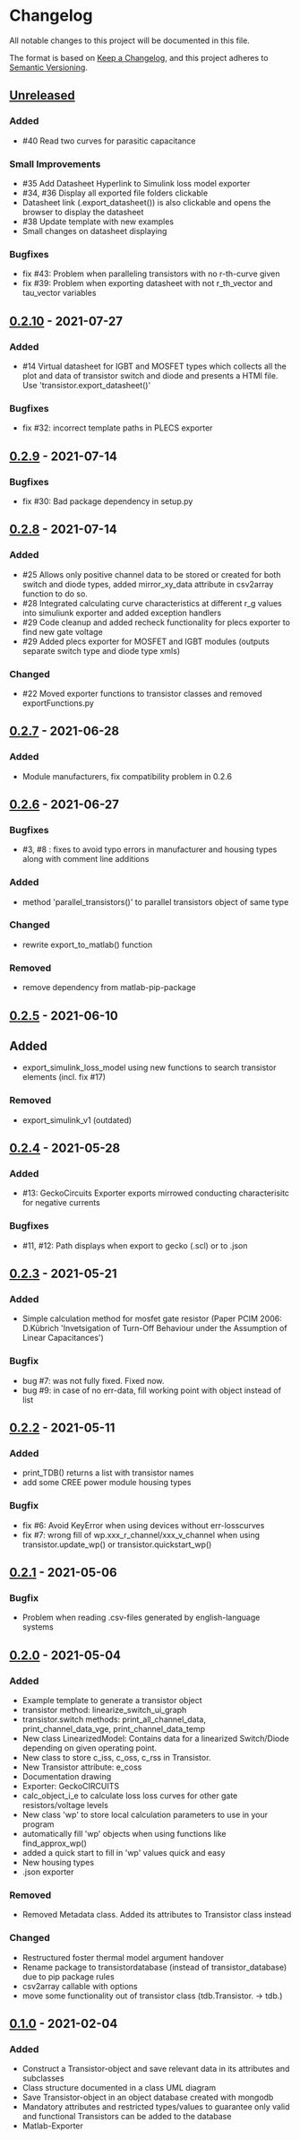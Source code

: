 # Changelog
All notable changes to this project will be documented in this file.

The format is based on [Keep a Changelog](https://keepachangelog.com/en/1.0.0/),
and this project adheres to [Semantic Versioning](https://semver.org/spec/v2.0.0.html).

## [Unreleased]
### Added
- #40 Read two curves for parasitic capacitance

### Small Improvements
- #35 Add Datasheet Hyperlink to Simulink loss model exporter
- #34, #36 Display all exported file folders clickable
- Datasheet link (.export_datasheet()) is also clickable and opens the browser to display the datasheet
- #38 Update template with new examples
- Small changes on datasheet displaying

### Bugfixes
- fix #43: Problem when paralleling transistors with no r-th-curve given
- fix #39: Problem when exporting datasheet with not r_th_vector and tau_vector variables


## [0.2.10] - 2021-07-27
### Added
- #14 Virtual datasheet for IGBT and MOSFET types which collects all the plot and data of transistor switch and diode and presents a HTMl file. Use 'transistor.export_datasheet()'
### Bugfixes
- fix #32: incorrect template paths in PLECS exporter

## [0.2.9] - 2021-07-14
### Bugfixes
- fix #30: Bad package dependency in setup.py

## [0.2.8] - 2021-07-14
### Added 
- #25 Allows only positive channel data to be stored or created for both switch and diode types, added mirror_xy_data attribute in csv2array function to do so. 
- #28 Integrated calculating curve characteristics at different r_g values into simuliunk exporter and added exception handlers
- #29 Code cleanup and added recheck functionality for plecs exporter to find new gate voltage 
- #29 Added plecs exporter for MOSFET and IGBT modules (outputs separate switch type and diode type xmls)

### Changed
- #22 Moved exporter functions to transistor classes and removed exportFunctions.py

## [0.2.7] - 2021-06-28
### Added
- Module manufacturers, fix compatibility problem in 0.2.6


## [0.2.6] - 2021-06-27
### Bugfixes
- #3, #8 : fixes to avoid typo errors in manufacturer and housing types along with comment line additions
### Added
- method 'parallel_transistors()' to parallel transistors object of same type 
### Changed
- rewrite export_to_matlab() function
### Removed
- remove dependency from matlab-pip-package

## [0.2.5] - 2021-06-10
## Added
- export_simulink_loss_model using new functions to search transistor elements (incl. fix #17)

### Removed
- export_simulink_v1 (outdated)


## [0.2.4] - 2021-05-28
### Added
- #13: GeckoCircuits Exporter exports mirrowed conducting characterisitc for negative currents
### Bugfixes
- #11, #12: Path displays when export to gecko (.scl) or to .json

## [0.2.3] - 2021-05-21
### Added
- Simple calculation method for mosfet gate resistor (Paper PCIM 2006: D.Kübrich 'Invetsigation of Turn-Off Behaviour under the Assumption of Linear Capacitances')
### Bugfix
- bug #7: was not fully fixed. Fixed now.
- bug #9: in case of no err-data, fill working point with object instead of list

## [0.2.2] - 2021-05-11
### Added
- print_TDB() returns a list with transistor names
- add some CREE power module housing types

### Bugfix
- fix #6: Avoid KeyError when using devices without err-losscurves
- fix #7: wrong fill of wp.xxx_r_channel/xxx_v_channel when using transistor.update_wp() or transistor.quickstart_wp()

## [0.2.1] - 2021-05-06
### Bugfix
- Problem when reading .csv-files generated by english-language systems

## [0.2.0] - 2021-05-04
### Added
- Example template to generate a transistor object
- transistor method: linearize_switch_ui_graph
- transistor.switch methods: print_all_channel_data, print_channel_data_vge, print_channel_data_temp
- New class LinearizedModel: Contains data for a linearized Switch/Diode depending on given operating point.
- New class to store c_iss, c_oss, c_rss in Transistor.
- New Transistor attribute: e_coss
- Documentation drawing
- Exporter: GeckoCIRCUITS
- calc_object_i_e to calculate loss loss curves for other gate resistors/voltage levels
- New class 'wp' to store local calculation parameters to use in your program
- automatically fill 'wp' objects when using functions like find_approx_wp()
- added a quick start to fill in 'wp' values quick and easy
- New housing types
- .json exporter

### Removed
- Removed Metadata class. Added its attributes to Transistor class instead
### Changed
- Restructured foster thermal model argument handover
- Rename package to transistordatabase (instead of transistor_database) due to pip package rules
- csv2array callable with options
- move some functionality out of transistor class (tdb.Transistor. -> tdb.)

## [0.1.0] - 2021-02-04
### Added
- Construct a Transistor-object and save relevant data in its attributes and subclasses
- Class structure documented in a class UML diagram
- Save Transistor-object in an object database created with mongodb
- Mandatory attributes and restricted types/values to guarantee only valid and functional Transistors can be added to
  the database
- Matlab-Exporter

[Unreleased]: https://github.com/upb-lea/transistordatabase/compare/0.2.10...HEAD
[0.2.10]: https://github.com/upb-lea/transistordatabase/compare/0.2.9...0.2.10
[0.2.9]: https://github.com/upb-lea/transistordatabase/compare/0.2.8...0.2.9
[0.2.8]: https://github.com/upb-lea/transistordatabase/compare/0.2.7...0.2.8
[0.2.7]: https://github.com/upb-lea/transistordatabase/compare/0.2.6...0.2.7
[0.2.6]: https://github.com/upb-lea/transistordatabase/compare/0.2.5...0.2.6
[0.2.5]: https://github.com/upb-lea/transistordatabase/compare/0.2.4...0.2.5
[0.2.4]: https://github.com/upb-lea/transistordatabase/compare/0.2.3...0.2.4
[0.2.3]: https://github.com/upb-lea/transistordatabase/compare/0.2.2...0.2.3
[0.2.2]: https://github.com/upb-lea/transistordatabase/compare/0.2.1...0.2.2
[0.2.1]: https://github.com/upb-lea/transistordatabase/compare/0.2.0...0.2.1
[0.2.0]: https://github.com/upb-lea/transistordatabase/compare/0.1.0...0.2.0
[0.1.0]: https://github.com/upb-lea/transistordatabase/compare/0.1.0...0.1.0
